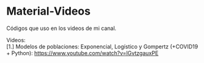 # Material-Videos

Códigos que uso en los videos de mi canal.

Videos:\
[1.] Modelos de poblaciones: Exponencial, Logístico y Gompertz (+COVID19 + Python): https://www.youtube.com/watch?v=lGvtzgauxPE
